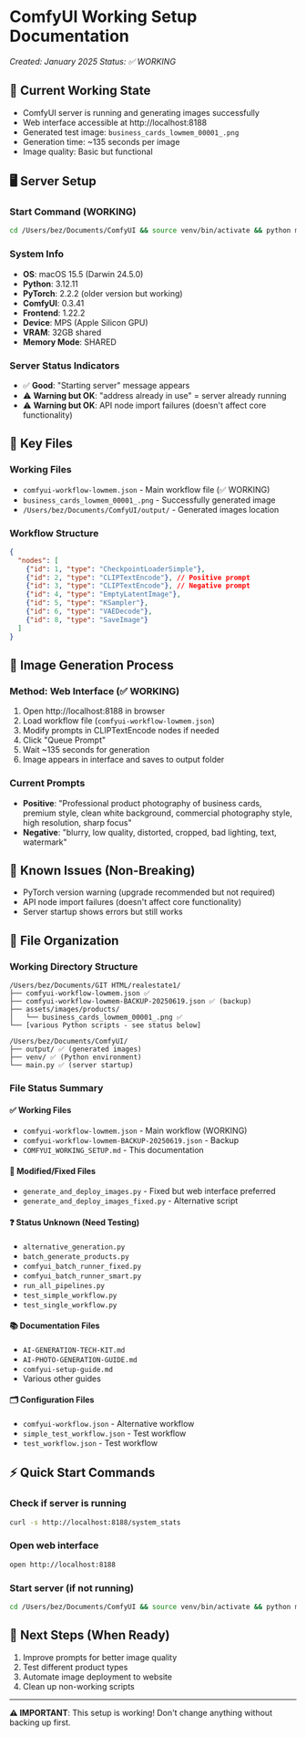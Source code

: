 # ComfyUI Working Setup Documentation
*Created: January 2025*
*Status: ✅ WORKING*

## 🎯 Current Working State
- ComfyUI server is running and generating images successfully
- Web interface accessible at http://localhost:8188
- Generated test image: `business_cards_lowmem_00001_.png` 
- Generation time: ~135 seconds per image
- Image quality: Basic but functional

## 🖥️ Server Setup

### Start Command (WORKING)
```bash
cd /Users/bez/Documents/ComfyUI && source venv/bin/activate && python main.py --listen --port 8188 --cpu-vae --force-fp16
```

### System Info
- **OS**: macOS 15.5 (Darwin 24.5.0)
- **Python**: 3.12.11
- **PyTorch**: 2.2.2 (older version but working)
- **ComfyUI**: 0.3.41
- **Frontend**: 1.22.2
- **Device**: MPS (Apple Silicon GPU)
- **VRAM**: 32GB shared
- **Memory Mode**: SHARED

### Server Status Indicators
- ✅ **Good**: "Starting server" message appears
- ⚠️ **Warning but OK**: "address already in use" = server already running
- ⚠️ **Warning but OK**: API node import failures (doesn't affect core functionality)

## 📁 Key Files

### Working Files
- `comfyui-workflow-lowmem.json` - Main workflow file (✅ WORKING)
- `business_cards_lowmem_00001_.png` - Successfully generated image
- `/Users/bez/Documents/ComfyUI/output/` - Generated images location

### Workflow Structure
```json
{
  "nodes": [
    {"id": 1, "type": "CheckpointLoaderSimple"},
    {"id": 2, "type": "CLIPTextEncode"}, // Positive prompt
    {"id": 3, "type": "CLIPTextEncode"}, // Negative prompt  
    {"id": 4, "type": "EmptyLatentImage"},
    {"id": 5, "type": "KSampler"},
    {"id": 6, "type": "VAEDecode"},
    {"id": 8, "type": "SaveImage"}
  ]
}
```

## 🎨 Image Generation Process

### Method: Web Interface (✅ WORKING)
1. Open http://localhost:8188 in browser
2. Load workflow file (`comfyui-workflow-lowmem.json`)
3. Modify prompts in CLIPTextEncode nodes if needed
4. Click "Queue Prompt"
5. Wait ~135 seconds for generation
6. Image appears in interface and saves to output folder

### Current Prompts
- **Positive**: "Professional product photography of business cards, premium style, clean white background, commercial photography style, high resolution, sharp focus"
- **Negative**: "blurry, low quality, distorted, cropped, bad lighting, text, watermark"

## 🚨 Known Issues (Non-Breaking)
- PyTorch version warning (upgrade recommended but not required)
- API node import failures (doesn't affect core functionality)
- Server startup shows errors but still works

## 📂 File Organization

### Working Directory Structure
```
/Users/bez/Documents/GIT HTML/realestate1/
├── comfyui-workflow-lowmem.json ✅
├── comfyui-workflow-lowmem-BACKUP-20250619.json ✅ (backup)
├── assets/images/products/
│   └── business_cards_lowmem_00001_.png ✅
└── [various Python scripts - see status below]

/Users/bez/Documents/ComfyUI/
├── output/ ✅ (generated images)
├── venv/ ✅ (Python environment)
└── main.py ✅ (server startup)
```

### File Status Summary

#### ✅ Working Files
- `comfyui-workflow-lowmem.json` - Main workflow (WORKING)
- `comfyui-workflow-lowmem-BACKUP-20250619.json` - Backup
- `COMFYUI_WORKING_SETUP.md` - This documentation

#### 🔧 Modified/Fixed Files  
- `generate_and_deploy_images.py` - Fixed but web interface preferred
- `generate_and_deploy_images_fixed.py` - Alternative script

#### ❓ Status Unknown (Need Testing)
- `alternative_generation.py`
- `batch_generate_products.py` 
- `comfyui_batch_runner_fixed.py`
- `comfyui_batch_runner_smart.py`
- `run_all_pipelines.py`
- `test_simple_workflow.py`
- `test_single_workflow.py`

#### 📚 Documentation Files
- `AI-GENERATION-TECH-KIT.md`
- `AI-PHOTO-GENERATION-GUIDE.md`
- `comfyui-setup-guide.md`
- Various other guides

#### 🗂️ Configuration Files
- `comfyui-workflow.json` - Alternative workflow
- `simple_test_workflow.json` - Test workflow
- `test_workflow.json` - Test workflow

## ⚡ Quick Start Commands

### Check if server is running
```bash
curl -s http://localhost:8188/system_stats
```

### Open web interface
```bash
open http://localhost:8188
```

### Start server (if not running)
```bash
cd /Users/bez/Documents/ComfyUI && source venv/bin/activate && python main.py --listen --port 8188 --cpu-vae --force-fp16
```

## 🎯 Next Steps (When Ready)
1. Improve prompts for better image quality
2. Test different product types
3. Automate image deployment to website
4. Clean up non-working scripts

---
**⚠️ IMPORTANT**: This setup is working! Don't change anything without backing up first. 